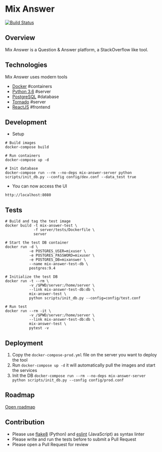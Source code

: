 # Mix Answer

[![Build Status](https://travis-ci.org/william57m/mix-answer.svg?branch=master)](https://travis-ci.org/william57m/mix-answer)


## Overview
Mix Answer is a Question & Answer platform, a StackOverflow like tool.


## Technologies
Mix Answer uses modern tools
* [Docker](https://www.docker.com/) #containers
* [Python 3.6](http://www.python.org/) #server
* [PostgreSQL](http://www.postgresql.org/) #database
* [Tornado](http://www.tornadoweb.org/en/stable/) #server
* [ReactJS](https://reactjs.org/) #frontend


## Development

- Setup
```
# Build images
docker-compose build

# Run containers
docker-compose up -d

# Init database
docker-compose run --rm --no-deps mix-answer-server python scripts/init_db.py --config config/dev.conf --data_test true
```

- You can now access the UI
```
http://localhost:8080
```

## Tests
```
# Build and tag the test image
docker build -t mix-answer-test \
             -f server/tests/Dockerfile \
             server

# Start the test DB container
docker run -d \
           -e POSTGRES_USER=mixuser \
           -e POSTGRES_PASSWORD=mixuser \
           -e POSTGRES_DB=mixanswer \
           --name mix-answer-test-db \
           postgres:9.4

# Initialize the test DB
docker run -t --rm \
           -v /$PWD/server:/home/server \
           --link mix-answer-test-db:db \
           mix-answer-test \
           python scripts/init_db.py --config=config/test.conf

# Run test
docker run --rm -it \
           -v /$PWD/server:/home/server \
           --link mix-answer-test-db:db \
           mix-answer-test \
           pytest -v
```


## Deployment
1. Copy the `docker-compose-prod.yml` file on the server you want to deploy the tool
2. Run `docker-compose up -d` it will automatically pull the images and start the services
3. Init the DB `docker-compose run --rm --no-deps mix-answer-server python scripts/init_db.py --config config/prod.conf`


## Roadmap
[Open roadmap](https://github.com/william57m/mix-answer/wiki/Roadmap)


## Contribution
- Please use [flake8](http://flake8.pycqa.org/) (Python) and [eslint](https://eslint.org/) (JavaScript) as syntax linter
- Please write and run the tests before to submit a Pull Request
- Please open a Pull Request for review
